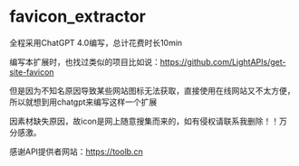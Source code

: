 # favicon_extractor
全程采用ChatGPT 4.0编写，总计花费时长10min

编写本扩展时，也找过类似的项目比如说：https://github.com/LightAPIs/get-site-favicon

但是因为不知名原因导致某些网站图标无法获取，直接使用在线网站又不太方便，所以就想到用chatgpt来编写这样一个扩展

因素材缺失原因，故icon是网上随意搜集而来的，如有侵权请联系我删除！！万分感激。


感谢API提供者网站：https://toolb.cn

